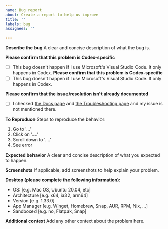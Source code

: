 ```yaml
---
name: Bug report
about: Create a report to help us improve
title: ''
labels: bug
assignees: ''

---
```


**Describe the bug**
A clear and concise description of what the bug is.

**Please confirm that this problem is Codex-specific**
- [ ] This bug doesn't happen if I use Microsoft's Visual Studio Code. It only happens in Codex.
**Please confirm that this problem is Codex-specific**
- [ ] This bug doesn't happen if I use Microsoft's Visual Studio Code. It only happens in Codex.

**Please confirm that the issue/resolution isn't already documented**
- [ ] I checked [the Docs page](https://github.com/BiblioNexus-Foundation/codex/blob/master/docs/index.md) and [the Troubleshooting page](https://github.com/BiblioNexus-Foundation/codex/blob/master/docs/troubleshooting.md) and my issue is not mentioned there.

**To Reproduce**
Steps to reproduce the behavior:
1. Go to '...'
2. Click on '....'
3. Scroll down to '....'
4. See error

**Expected behavior**
A clear and concise description of what you expected to happen.

**Screenshots**
If applicable, add screenshots to help explain your problem.

**Desktop (please complete the following information):**
 - OS: [e.g. Mac OS, Ubuntu 20.04, etc]
 - Architecture [e.g. x64, ia32, arm64]
 - Version [e.g. 1.33.0]
 - App Manager [e.g. Winget, Homebrew, Snap, AUR, RPM, Nix, ...]
 - Sandboxed [e.g. no, Flatpak, Snap]

**Additional context**
Add any other context about the problem here.
